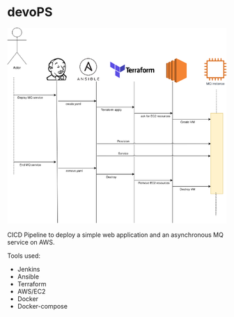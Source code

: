 # devoPS

![Diagram](https://github.com/spothound/cicd_example/blob/main/sequence_diagram.png?raw=true)

CICD Pipeline to deploy a simple web application and an asynchronous MQ service on AWS.

Tools used:
- Jenkins
- Ansible
- Terraform
- AWS/EC2
- Docker
- Docker-compose
